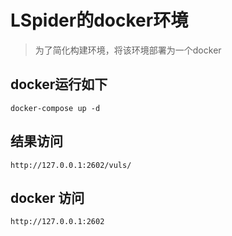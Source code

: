# LSpider的docker环境
> 为了简化构建环境，将该环境部署为一个docker

## docker运行如下
```
docker-compose up -d
```

## 结果访问
```
http://127.0.0.1:2602/vuls/
```

## docker 访问
```
http://127.0.0.1:2602
```